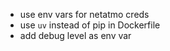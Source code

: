 * use env vars for netatmo creds
* use `uv` instead of pip in Dockerfile
* add debug level as env var